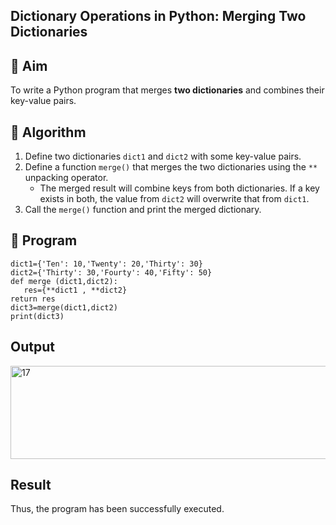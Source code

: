 ## Dictionary Operations in Python: Merging Two Dictionaries

## 🎯 Aim
To write a Python program that merges **two dictionaries** and combines their key-value pairs.

## 🧠 Algorithm
1. Define two dictionaries `dict1` and `dict2` with some key-value pairs.
2. Define a function `merge()` that merges the two dictionaries using the `**` unpacking operator.
   - The merged result will combine keys from both dictionaries. If a key exists in both, the value from `dict2` will overwrite that from `dict1`.
3. Call the `merge()` function and print the merged dictionary.

## 🧾 Program
```
dict1={'Ten': 10,'Twenty': 20,'Thirty': 30} 
dict2={'Thirty': 30,'Fourty': 40,'Fifty': 50} 
def merge (dict1,dict2): 
   res={**dict1 , **dict2} 
return res 
dict3=merge(dict1,dict2) 
print(dict3) 
```
## Output
<img width="765" height="149" alt="17" src="https://github.com/user-attachments/assets/d11c1322-eb3b-412e-9b5e-b1e8cc3114fa" />

## Result
 Thus, the program has been successfully executed. 
